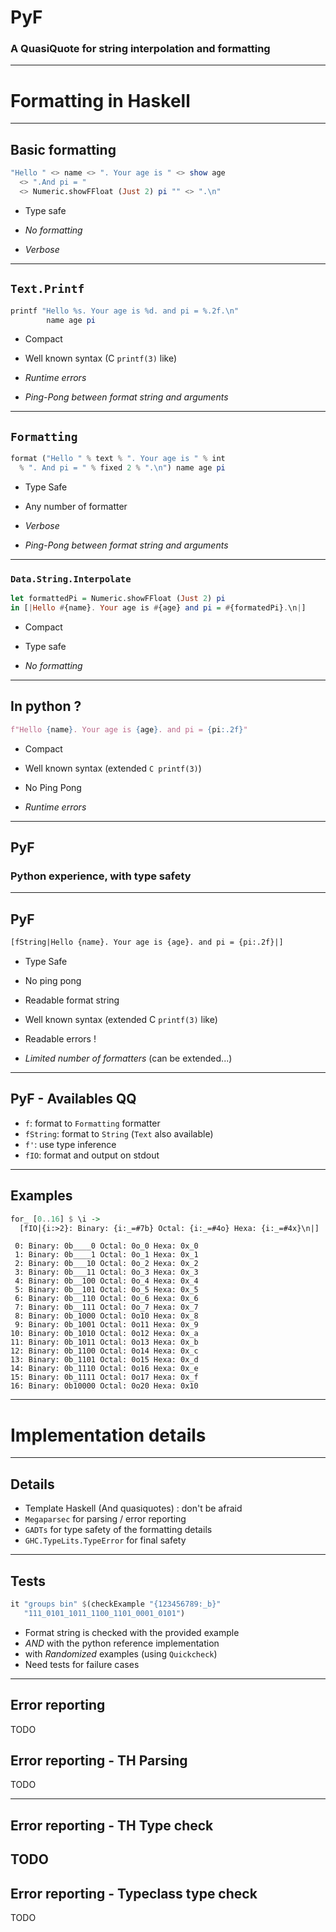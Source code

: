 # PyF

### A QuasiQuote for string interpolation and formatting

---

# Formatting in Haskell

---

## Basic formatting

```haskell
"Hello " <> name <> ". Your age is " <> show age
  <> ".And pi = "
  <> Numeric.showFFloat (Just 2) pi "" <> ".\n"
```

- Type safe

- *No formatting*
- *Verbose*

---

## `Text.Printf`

```haskell
printf "Hello %s. Your age is %d. and pi = %.2f.\n"
        name age pi
```

- Compact
- Well known syntax (C `printf(3)` like)

- *Runtime errors*
- *Ping-Pong between format string and arguments*

---

## `Formatting`

```haskell
format ("Hello " % text % ". Your age is " % int
  % ". And pi = " % fixed 2 % ".\n") name age pi
```

- Type Safe
- Any number of formatter

- *Verbose*
- *Ping-Pong between format string and arguments*

---

### `Data.String.Interpolate`

```haskell
let formattedPi = Numeric.showFFloat (Just 2) pi
in [|Hello #{name}. Your age is #{age} and pi = #{formatedPi}.\n|]
```

- Compact
- Type safe

- *No formatting*

---

## In python ?

```python
f"Hello {name}. Your age is {age}. and pi = {pi:.2f}"
```

- Compact
- Well known syntax (extended `C printf(3)`)
- No Ping Pong

- *Runtime errors*

---

## PyF

### Python experience, with type safety

---

## PyF

```haskell
[fString|Hello {name}. Your age is {age}. and pi = {pi:.2f}|]
```

- Type Safe
- No ping pong
- Readable format string
- Well known syntax (extended C `printf(3)` like)
- Readable errors !

- *Limited number of formatters* (can be extended...)

---

## PyF - Availables QQ

- `f`: format to `Formatting` formatter
- `fString`: format to `String` (`Text` also available)
- `f'`: use type inference
- `fIO`: format and output on stdout

---

## Examples

```haskell
for_ [0..16] $ \i ->
  [fIO|{i:>2}: Binary: {i:_=#7b} Octal: {i:_=#4o} Hexa: {i:_=#4x}\n|]
```

```
 0: Binary: 0b____0 Octal: 0o_0 Hexa: 0x_0
 1: Binary: 0b____1 Octal: 0o_1 Hexa: 0x_1
 2: Binary: 0b___10 Octal: 0o_2 Hexa: 0x_2
 3: Binary: 0b___11 Octal: 0o_3 Hexa: 0x_3
 4: Binary: 0b__100 Octal: 0o_4 Hexa: 0x_4
 5: Binary: 0b__101 Octal: 0o_5 Hexa: 0x_5
 6: Binary: 0b__110 Octal: 0o_6 Hexa: 0x_6
 7: Binary: 0b__111 Octal: 0o_7 Hexa: 0x_7
 8: Binary: 0b_1000 Octal: 0o10 Hexa: 0x_8
 9: Binary: 0b_1001 Octal: 0o11 Hexa: 0x_9
10: Binary: 0b_1010 Octal: 0o12 Hexa: 0x_a
11: Binary: 0b_1011 Octal: 0o13 Hexa: 0x_b
12: Binary: 0b_1100 Octal: 0o14 Hexa: 0x_c
13: Binary: 0b_1101 Octal: 0o15 Hexa: 0x_d
14: Binary: 0b_1110 Octal: 0o16 Hexa: 0x_e
15: Binary: 0b_1111 Octal: 0o17 Hexa: 0x_f
16: Binary: 0b10000 Octal: 0o20 Hexa: 0x10
```

---

# Implementation details

---

## Details

- Template Haskell (And quasiquotes) : don't be afraid
- `Megaparsec` for parsing / error reporting
- `GADTs` for type safety of the formatting details
- `GHC.TypeLits.TypeError` for final safety

---

## Tests

```haskell
it "groups bin" $(checkExample "{123456789:_b}"
   "111_0101_1011_1100_1101_0001_0101")
```

- Format string is checked with the provided example
- *AND* with the python reference implementation
- with *Randomized* examples (using `Quickcheck`)
- Need tests for failure cases

---

## Error reporting

TODO

## Error reporting - TH Parsing

TODO

---

## Error reporting - TH Type check

TODO
---

## Error reporting - Typeclass type check

TODO
